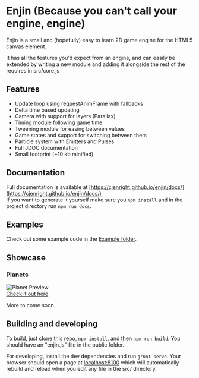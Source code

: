 # Enjin (Because you can't call your engine, engine)  
Enjin is a small and (hopefully) easy to learn 2D game engine for the HTML5 canvas element.  

It has all the features you'd expect from an engine, and can easily be extended by writing a new module and adding it alongside the rest of the requires in src/core.js

## Features 
 * Update loop using requestAnimFrame with fallbacks
 * Delta time based updating
 * Camera with support for layers (Parallax)
 * Timing module following game time
 * Tweening module for easing between values
 * Game states and support for switching between them
 * Particle system with Emitters and Pulses
 * Full JDOC documentation
 * Small footprint (~10 kb minified)

## Documentation  
Full documentation is available at [https://cjenright.github.io/enjin/docs/](https://cjenright.github.io/enjin/docs/)  
If you want to generate it yourself make sure you ```npm install``` and in the project directory run ```npm run docs```.

## Examples  
Check out some example code in the [Example folder](https://github.com/CJEnright/enjin/example).

## Showcase  
### Planets  
![Planet Preview](http://imgur.com/UCSIP6U.png)  
[Check it out here](https://cjenright.github.io/enjin/showcase/planets/planets.html)

More to come soon...  

## Building and developing  
To build, just clone this repo, ```npm install```, and then ```npm run build```.  You should have an "enjin.js" file in the public folder.  

For developing, install the dev dependencies and run ```grunt serve```.  Your browser should open a page at [localhost:8100](localhost:8100) which will automatically rebuild and reload when you edit any file in the src/ directory.


